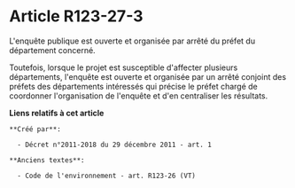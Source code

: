 # Article R123-27-3

L'enquête publique est ouverte et organisée par arrêté du préfet du département concerné.

Toutefois, lorsque le projet est susceptible d'affecter plusieurs départements, l'enquête est ouverte et organisée par un
arrêté conjoint des préfets des départements intéressés qui précise le préfet chargé de coordonner l'organisation de
l'enquête et d'en centraliser les résultats.

**Liens relatifs à cet article**

	**Créé par**:

	  - Décret n°2011-2018 du 29 décembre 2011 - art. 1

	**Anciens textes**:

	  - Code de l'environnement - art. R123-26 (VT)
